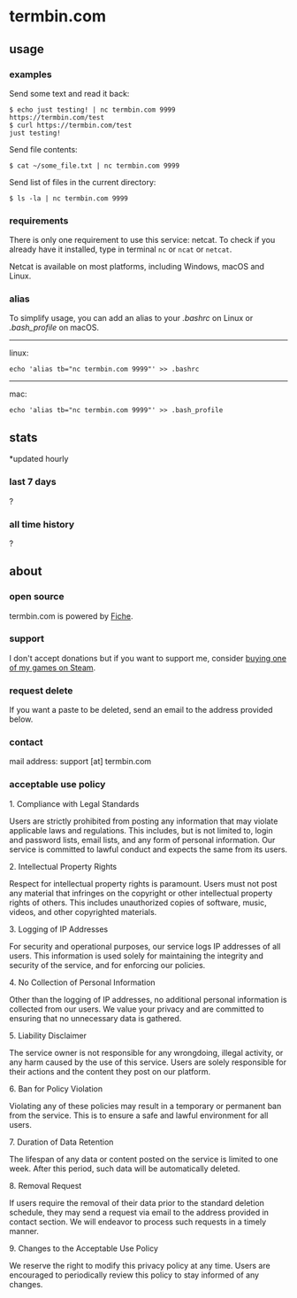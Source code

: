 termbin.com
===========

usage
-----

### examples

Send some text and read it back:

`$ echo just testing! | nc termbin.com 9999`  
`https://termbin.com/test`  
`$ curl https://termbin.com/test`  
`just testing!`  

Send file contents:

`$ cat ~/some_file.txt | nc termbin.com 9999`

Send list of files in the current directory:

`$ ls -la | nc termbin.com 9999`

### requirements

There is only one requirement to use this service: netcat. To check if you already have it installed, type in terminal `nc` or `ncat` or `netcat`.

Netcat is available on most platforms, including Windows, macOS and Linux.

### alias

To simplify usage, you can add an alias to your _.bashrc_ on Linux or _.bash\_profile_ on macOS.

* * *

linux:

`echo 'alias tb="nc termbin.com 9999"' >> .bashrc`

* * *

mac:

`echo 'alias tb="nc termbin.com 9999"' >> .bash_profile`

stats
-----

\*updated hourly

### last 7 days

?

### all time history

?

about
-----

### open source

termbin.com is powered by [Fiche](https://github.com/solusipse/fiche).

### support

I don't accept donations but if you want to support me, consider [buying one of my games on Steam](https://store.steampowered.com/curator/37980684-Microtaur/).

### request delete

If you want a paste to be deleted, send an email to the address provided below.

### contact

mail address: support \[at\] termbin.com

### acceptable use policy

1\. Compliance with Legal Standards

Users are strictly prohibited from posting any information that may violate applicable laws and regulations. This includes, but is not limited to, login and password lists, email lists, and any form of personal information. Our service is committed to lawful conduct and expects the same from its users.

2\. Intellectual Property Rights

Respect for intellectual property rights is paramount. Users must not post any material that infringes on the copyright or other intellectual property rights of others. This includes unauthorized copies of software, music, videos, and other copyrighted materials.

3\. Logging of IP Addresses

For security and operational purposes, our service logs IP addresses of all users. This information is used solely for maintaining the integrity and security of the service, and for enforcing our policies.

4\. No Collection of Personal Information

Other than the logging of IP addresses, no additional personal information is collected from our users. We value your privacy and are committed to ensuring that no unnecessary data is gathered.

5\. Liability Disclaimer

The service owner is not responsible for any wrongdoing, illegal activity, or any harm caused by the use of this service. Users are solely responsible for their actions and the content they post on our platform.

6\. Ban for Policy Violation

Violating any of these policies may result in a temporary or permanent ban from the service. This is to ensure a safe and lawful environment for all users.

7\. Duration of Data Retention

The lifespan of any data or content posted on the service is limited to one week. After this period, such data will be automatically deleted.

8\. Removal Request

If users require the removal of their data prior to the standard deletion schedule, they may send a request via email to the address provided in contact section. We will endeavor to process such requests in a timely manner.

9\. Changes to the Acceptable Use Policy

We reserve the right to modify this privacy policy at any time. Users are encouraged to periodically review this policy to stay informed of any changes.